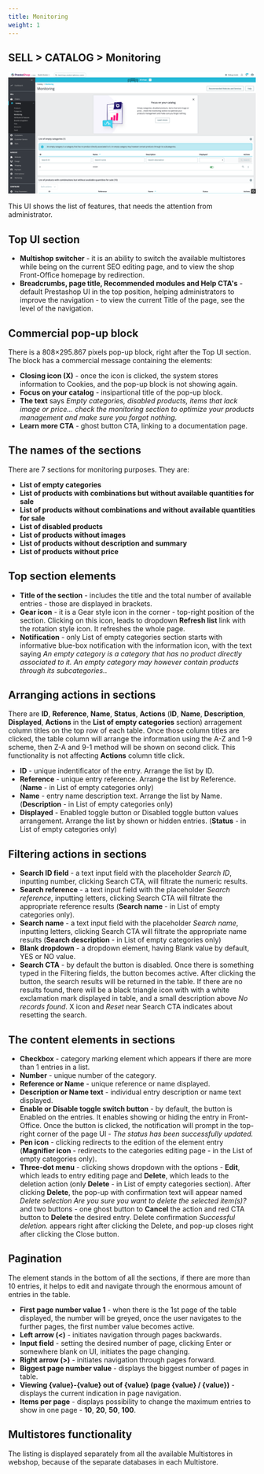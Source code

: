 ```yaml
---
title: Monitoring
weight: 1
---
```


## SELL > CATALOG > Monitoring

![Monitoring](static/img/catalog-monitoring-listing.png)

This UI shows the list of features, that needs the attention from administrator.

## Top UI section

- **Multishop switcher** - it is an ability to switch the available multistores while being on the current SEO editing page, and to view the shop Front-Office homepage by redirection.
- **Breadcrumbs, page title, Recommended modules and Help CTA's** - default Prestashop UI in the top position, helping administrators to improve the navigation - to view the current Title of the page, see the level of the navigation. 

## Commercial pop-up block

There is a 808×295.867 pixels pop-up block, right after the Top UI section. The block has a commercial message containing the elements:

- **Closing icon (X)** - once the icon is clicked, the system stores information to Cookies, and the pop-up block is not showing again.
- **Focus on your catalog** - insipartional title of the pop-up block. 
- **The text** says _Empty categories, disabled products, items that lack image or price... check the monitoring section to optimize your products management and make sure you forgot nothing._ 
- **Learn more CTA** - ghost button CTA, linking to a documentation page.

## The names of the sections

There are 7 sections for monitoring purposes. They are:

- **List of empty categories**
- **List of products with combinations but without available quantities for sale**
- **List of products without combinations and without available quantities for sale**
- **List of disabled products**
- **List of products without images**
- **List of products without description and summary**
- **List of products without price**

## Top section elements

- **Title of the section** - includes the title and the total number of available entries - those are displayed in brackets.
- **Gear icon** - it is a Gear style icon in the corner - top-right position of the section. Clicking on this icon, leads to dropdown **Refresh list** link with the rotation style icon. It refreshes the whole page.
- **Notification** - only List of empty categories section starts with informative blue-box notification with the information icon, with the text saying _An empty category is a category that has no product directly associated to it. An empty category may however contain products through its subcategories._. 

## Arranging actions in sections

There are **ID**, **Reference**, **Name**, **Status**, **Actions** (**ID**, **Name**, **Description**, **Displayed**, **Actions** in the **List of empty categories** section) arragement column titles on the top row of each table. Once those column titles are clicked, the table column will arrange the information using the A-Z and 1-9 scheme, then Z-A and 9-1 method will be shown on second click. This functionality is not affecting **Actions** column title click.

- **ID** - unique indentificator of the entry. Arrange the list by ID.
- **Reference** - unique entry reference. Arrange the list by Reference. (**Name** - in List of empty categories only)
- **Name** - entry name description text. Arrange the list by Name. (**Description** - in List of empty categories only)
- **Displayed** - Enabled toggle button or Disabled toggle button values arrangement. Arrange the list by shown or hidden entries. (**Status** - in List of empty categories only)

## Filtering actions in sections

- **Search ID field** - a text input field with the placeholder _Search ID_, inputting number, clicking Search CTA, will filtrate the numeric results.
- **Search reference** - a text input field with the placeholder _Search reference_, inputting letters, clicking Search CTA will filtrate the appropriate reference results (**Search name** - in List of empty categories only).
- **Search name** - a text input field with the placeholder _Search name_, inputting letters, clicking Search CTA will filtrate the appropriate name results (**Search description** - in List of empty categories only)
- **Blank dropdown** - a dropdown element, having Blank value by default, YES or NO value.
- **Search CTA** - by default the button is disabled. Once there is something typed in the Filtering fields, the button becomes active. After clicking the button, the search results will be returned in the table. If there are no results found, there will be a black triangle icon with with a white exclamation mark displayed in table, and a small description above _No records found_. X icon and _Reset_ near Search CTA indicates about resetting the search.

## The content elements in sections

- **Checkbox** - category marking element which appears if there are more than 1 entries in a list.
- **Number** - unique number of the category.
- **Reference or Name** - unique reference or name displayed.
- **Description or Name text** - individual entry description or name text displayed.
- **Enable or Disable toggle switch button** - by default, the button is Enabled on the entries. It enables showing or hiding the entry in Front-Office. Once the button is clicked, the notification will prompt in the top-right corner of the page UI - _The status has been successfully updated._
- **Pen icon** - clicking redirects to the edition of the element entry (**Magnifier icon** - redirects to the categories editing page - in the List of empty categories only).
- **Three-dot menu** - clicking shows dropdown with the options - **Edit**, which leads to entry editing page and **Delete**, which leads to the deletion action (only **Delete** - in List of empty categories section). After clicking **Delete**, the pop-up with confirmation text will appear named _Delete selection Are you sure you want to delete the selected item(s)?_ and two buttons - one ghost button to **Cancel** the action and red CTA button to **Delete** the desired entry. Delete confirmation _Successful deletion._ appears right after clicking the Delete, and pop-up closes right after clicking the Close button.

## Pagination

The element stands in the bottom of all the sections, if there are more than 10 entries, it helps to edit and navigate through the enormous amount of entries in the table. 

- **First page number value 1** - when there is the 1st page of the table displayed, the number will be greyed, once the user navigates to the further pages, the first number value becomes active.
- **Left arrow (<)** - initiates navigation through pages backwards.
- **Input field** - setting the desired number of page, clicking Enter or somewhere blank on UI, initiates the page changing.
- **Right arrow (>)** - initiates navigation through pages forward.
- **Biggest page number value** - displays the biggest number of pages in table.
- **Viewing {value}-{value} out of {value} (page {value} / {value})** - displays the current indication in page navigation.
- **Items per page** - displays possibility to change the maximum entries to show in one page - **10**, **20**, **50**, **100**.

## Multistores functionality

The listing is displayed separately from all the available Multistores in webshop, because of the separate databases in each Multistore. 
